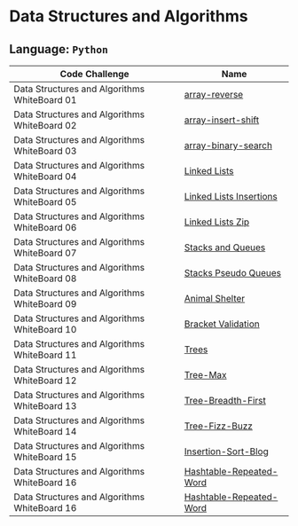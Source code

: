 # Data Structures and Algorithms

## Language: `Python`

|Code Challenge|Name|
--|--
|Data Structures and Algorithms WhiteBoard 01|[array-reverse](docs/array-reverse/README.md)
|Data Structures and Algorithms WhiteBoard 02|[array-insert-shift](docs/array-reverse/README.md)
|Data Structures and Algorithms WhiteBoard 03|[array-binary-search](docs/array-binary-search/README.md)
|Data Structures and Algorithms WhiteBoard 04|[Linked Lists](docs/linked-list/README.md)
|Data Structures and Algorithms WhiteBoard 05|[Linked Lists Insertions](docs/linked_list_insertions/README.md)
|Data Structures and Algorithms WhiteBoard 06|[Linked Lists Zip](docs/linked_list_zip/README.md)
|Data Structures and Algorithms WhiteBoard 07|[Stacks and Queues](docs/stack_and_queue/README.md)
|Data Structures and Algorithms WhiteBoard 08|[Stacks Pseudo Queues](docs/stack_queue_pseudo/README.md)
|Data Structures and Algorithms WhiteBoard 09|[Animal Shelter](docs/stack_queue_animal_shelter/README.md)
|Data Structures and Algorithms WhiteBoard 10|[Bracket Validation](docs/stack_queue_brackets/README.md)
|Data Structures and Algorithms WhiteBoard 11|[Trees](docs/trees/README.md)
|Data Structures and Algorithms WhiteBoard 12|[Tree-Max](docs/tree_max/README.md)
|Data Structures and Algorithms WhiteBoard 13|[Tree-Breadth-First](docs/tree_breadth_first/README.md)
|Data Structures and Algorithms WhiteBoard 14|[Tree-Fizz-Buzz](docs/tree_fizz_buzz/README.md)
|Data Structures and Algorithms WhiteBoard 15|[Insertion-Sort-Blog](sorting/insertion/Blog.md)
|Data Structures and Algorithms WhiteBoard 16|[Hashtable-Repeated-Word](docs/hashtable_repeated_word/README.md)
|Data Structures and Algorithms WhiteBoard 16|[Hashtable-Repeated-Word](docs/hashtable/README.md)
